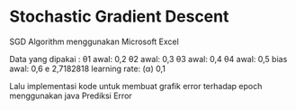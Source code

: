 # Stochastic Gradient Descent


SGD Algorithm menggunakan Microsoft Excel

Data yang dipakai :
θ1 awal: 	0,2
θ2 awal: 	0,3
θ3 awal: 	0,4
θ4 awal: 	0,5
bias awal:	0,6
e	2,7182818
learning rate: (α)	0,1


Lalu implementasi kode untuk membuat grafik error terhadap epoch menggunakan java
Prediksi Error
